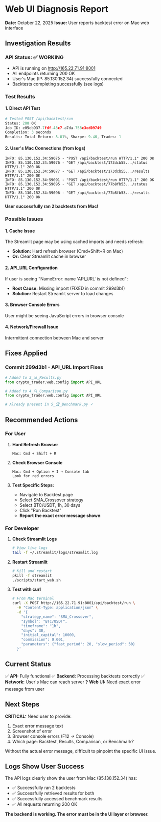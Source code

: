 # Web UI Diagnosis Report

**Date:** October 22, 2025
**Issue:** User reports backtest error on Mac web interface

## Investigation Results

### API Status: ✅ WORKING
- API is running on http://165.22.71.91:8001
- All endpoints returning 200 OK
- User's Mac (IP: 85.130.152.34) successfully connected
- Backtests completing successfully (see logs)

### Test Results

#### 1. Direct API Test
```python
# Tested POST /api/backtest/run
Status: 200 OK
Job ID: e05cb937-7fdf-48c7-a7da-758c3ed09749
Completion: 3 seconds
Results: Total Return: 3.01%, Sharpe: 9.46, Trades: 1
```

#### 2. User's Mac Connections (from logs)
```
INFO: 85.130.152.34:59075 - "POST /api/backtest/run HTTP/1.1" 200 OK
INFO: 85.130.152.34:59076 - "GET /api/backtest/173dcb55.../status HTTP/1.1" 200 OK
INFO: 85.130.152.34:59077 - "GET /api/backtest/173dcb55.../results HTTP/1.1" 200 OK
INFO: 85.130.152.34:59091 - "POST /api/backtest/run HTTP/1.1" 200 OK
INFO: 85.130.152.34:59095 - "GET /api/backtest/77b8fb53.../status HTTP/1.1" 200 OK
INFO: 85.130.152.34:59096 - "GET /api/backtest/77b8fb53.../results HTTP/1.1" 200 OK
```

**User successfully ran 2 backtests from Mac!**

### Possible Issues

#### 1. Cache Issue
The Streamlit page may be using cached imports and needs refresh:
- **Solution:** Hard refresh browser (Cmd+Shift+R on Mac)
- **Or:** Clear Streamlit cache in browser

#### 2. API_URL Configuration
If user is seeing "NameError: name 'API_URL' is not defined":
- **Root Cause:** Missing import (FIXED in commit 299d3b1)
- **Solution:** Restart Streamlit server to load changes

#### 3. Browser Console Errors
User might be seeing JavaScript errors in browser console

#### 4. Network/Firewall Issue
Intermittent connection between Mac and server

## Fixes Applied

### Commit 299d3b1 - API_URL Import Fixes
```python
# Added to 3_📊_Results.py
from crypto_trader.web.config import API_URL

# Added to 4_🔍_Comparison.py
from crypto_trader.web.config import API_URL

# Already present in 5_🏆_Benchmark.py ✓
```

## Recommended Actions

### For User

1. **Hard Refresh Browser**
   ```
   Mac: Cmd + Shift + R
   ```

2. **Check Browser Console**
   ```
   Mac: Cmd + Option + I → Console tab
   Look for red errors
   ```

3. **Test Specific Steps:**
   - Navigate to Backtest page
   - Select SMA_Crossover strategy
   - Select BTC/USDT, 1h, 30 days
   - Click "Run Backtest"
   - **Report the exact error message shown**

### For Developer

1. **Check Streamlit Logs**
   ```bash
   # View live logs
   tail -f ~/.streamlit/logs/streamlit.log
   ```

2. **Restart Streamlit**
   ```bash
   # Kill and restart
   pkill -f streamlit
   ./scripts/start_web.sh
   ```

3. **Test with curl**
   ```bash
   # From Mac terminal
   curl -X POST http://165.22.71.91:8001/api/backtest/run \
     -H "Content-Type: application/json" \
     -d '{
       "strategy_name": "SMA_Crossover",
       "symbol": "BTC/USDT",
       "timeframe": "1h",
       "days": 30,
       "initial_capital": 10000,
       "commission": 0.001,
       "parameters": {"fast_period": 20, "slow_period": 50}
     }'
   ```

## Current Status

✅ **API:** Fully functional
✅ **Backend:** Processing backtests correctly
✅ **Network:** User's Mac can reach server
❓ **Web UI:** Need exact error message from user

## Next Steps

**CRITICAL:** Need user to provide:
1. Exact error message text
2. Screenshot of error
3. Browser console errors (F12 → Console)
4. Which page: Backtest, Results, Comparison, or Benchmark?

Without the actual error message, difficult to pinpoint the specific UI issue.

## Logs Show User Success

The API logs clearly show the user from Mac (85.130.152.34) has:
- ✅ Successfully ran 2 backtests
- ✅ Successfully retrieved results for both
- ✅ Successfully accessed benchmark results
- ✅ All requests returning 200 OK

**The backend is working. The error must be in the UI layer or browser.**
